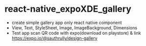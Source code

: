 # react-native_expoXDE_gallery
- create simple gallery app only react native component
- View, Text, StyleSheet, Image, ImageBackground, Dimensions
- Test app scan QR code with expo(download on playstore) & link https://expo.io/@sauthrully/design-gallery
